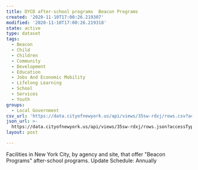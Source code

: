 ```yaml
---
title: DYCD after-school programs  Beacon Programs
created: '2020-11-10T17:00:26.219307'
modified: '2020-11-10T17:00:26.219318'
state: active
type: dataset
tags:
  - Beacon
  - Child
  - Children
  - Community
  - Development
  - Education
  - Jobs And Economic Mobility
  - Lifelong Learning
  - School
  - Services
  - Youth
groups:
  - Local Government
csv_url: 'https://data.cityofnewyork.us/api/views/35sw-rdxj/rows.csv?accessType=DOWNLOAD'
json_url: >-
  https://data.cityofnewyork.us/api/views/35sw-rdxj/rows.json?accessType=DOWNLOAD
layout: post

---
```

Facilities in New York City, by agency and site,  that offer "Beacon Programs" after-school programs.
Update Schedule: Annually

